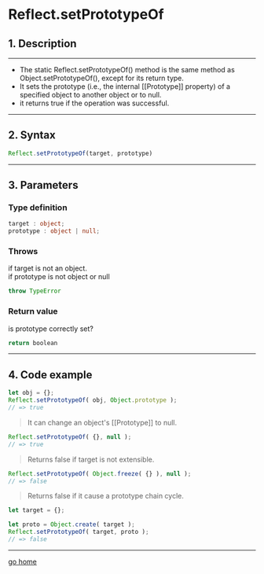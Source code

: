 # Reflect.setPrototypeOf

## 1. Description

---

- The static Reflect.setPrototypeOf() method is the same method as Object.setPrototypeOf(), except for its return type.
- It sets the prototype (i.e., the internal [[Prototype]] property) of a specified object to another object or to null.
- it returns true if the operation was successful.
  
---

## 2. Syntax

```ts
Reflect.setPrototypeOf(target, prototype)
```

---

## 3. Parameters

### Type definition

```ts
target : object;
prototype : object | null;
```

### Throws

if target is not an object.  
if prototype is not object or null

```ts
throw TypeError 
```

### Return value

is prototype correctly set?

```ts
return boolean
```

---

## 4. Code example

```ts
let obj = {};
Reflect.setPrototypeOf( obj, Object.prototype ); 
// => true
```

> It can change an object's [[Prototype]] to null.

```ts
Reflect.setPrototypeOf( {}, null );
// => true
```

> Returns false if target is not extensible.

```ts
Reflect.setPrototypeOf( Object.freeze( {} ), null ); 
// => false
```

> Returns false if it cause a prototype chain cycle.

```ts
let target = {};

let proto = Object.create( target );
Reflect.setPrototypeOf( target, proto );
// => false
```

---

[go home](../Reflect.md)
